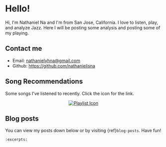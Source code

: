 # Hello!

Hi, I'm Nathaniel Na and I'm from San Jose, California. I love to listen, play, and analyze Jazz. Here I will be posting some analysis and posting some of my playing. 


## Contact me

- Email: <a href="mailto:nathanielyhna@gmail.com">nathanielyhna@gmail.com</a>
- Github: https://github.com/nathanielisna

## Song Recommendations
Some songs I've listened to recently. Click the icon for the link.

<div align="center" style="position: relative; width: 100%;">
  <a href="https://music.youtube.com/playlist?list=PLgPdIwMBUbLCISt5jh796xO_6rr84Grg3&feature=shared" target="_blank">
    <img src="https://img.icons8.com/color/100/000000/music.png" alt="Playlist Icon">
  </a>
</div>

## Blog posts

You can view my posts down below or by visiting {ref}`blog-posts`. Have fun!
<!-- Here is an atom feed {ref}`blog-feed`. -->

```{postlist}
:excerpts:
```